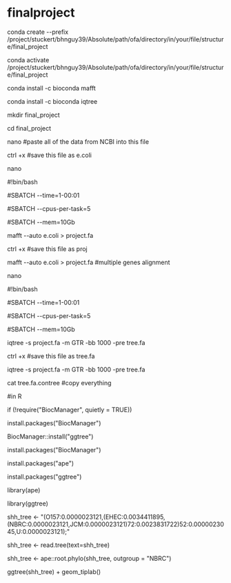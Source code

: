 # finalproject
conda create --prefix /project/stuckert/bhnguy39/Absolute/path/ofa/directory/in/your/file/structure/final_project



conda activate /project/stuckert/bhnguy39/Absolute/path/ofa/directory/in/your/file/structure/final_project

conda install -c bioconda mafft


conda install -c bioconda iqtree


mkdir final_project


cd final_project



nano #paste all of the data from NCBI into this file


ctrl +x #save this file as e.coli


nano 

#!bin/bash

#SBATCH --time=1-00:01

#SBATCH --cpus-per-task=5

#SBATCH --mem=10Gb

mafft --auto e.coli > project.fa

ctrl +x #save this file as proj

mafft --auto e.coli > project.fa #multiple genes alignment



nano 

#!bin/bash

#SBATCH --time=1-00:01

#SBATCH --cpus-per-task=5

#SBATCH --mem=10Gb

iqtree -s project.fa -m GTR -bb 1000 -pre tree.fa

ctrl +x #save this file as tree.fa

iqtree -s project.fa -m GTR -bb 1000 -pre tree.fa 


cat tree.fa.contree #copy everything 

#in R

if (!require("BiocManager", quietly = TRUE))

  install.packages("BiocManager")
  
BiocManager::install("ggtree")


install.packages("BiocManager")


install.packages("ape") 

install.packages("ggtree") 

library(ape)

library(ggtree)

shh_tree <- "(O157:0.0000023121,(EHEC:0.0034411895,(NBRC:0.0000023121,JCM:0.0000023121)72:0.0023831722)52:0.0000023045,U:0.0000023121);"


shh_tree <- read.tree(text=shh_tree)

shh_tree <- ape::root.phylo(shh_tree, outgroup = "NBRC")

ggtree(shh_tree) + geom_tiplab()




